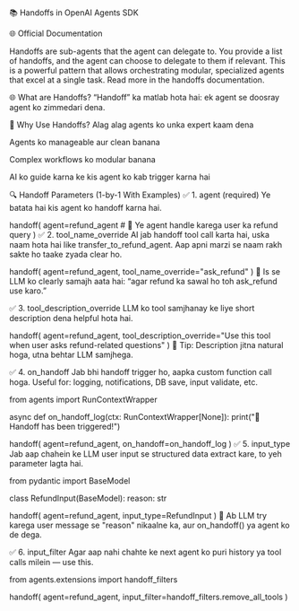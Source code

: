 
📚 Handoffs in OpenAI Agents SDK 


🌐 Official Documentation 

Handoffs are sub-agents that the agent can delegate to. You provide a list of handoffs, and the agent can choose to delegate to them if relevant. This is a powerful pattern that allows orchestrating modular, specialized agents that excel at a single task. Read more in the handoffs documentation.




🌐 What are Handoffs?
“Handoff” ka matlab hota hai: ek agent se doosray agent ko zimmedari dena.




📌 Why Use Handoffs?
Alag alag agents ko unka expert kaam dena

Agents ko manageable aur clean banana

Complex workflows ko modular banana

AI ko guide karna ke kis agent ko kab trigger karna hai

🔍 Handoff Parameters (1-by-1 With Examples)
✅ 1. agent (required)
Ye batata hai kis agent ko handoff karna hai.

handoff(
    agent=refund_agent  # 🤖 Ye agent handle karega user ka refund query
)
✅ 2. tool_name_override
AI jab handoff tool call karta hai, uska naam hota hai like transfer_to_refund_agent.
Aap apni marzi se naam rakh sakte ho taake zyada clear ho.

handoff(
    agent=refund_agent,
    tool_name_override="ask_refund"
)
🔹 Is se LLM ko clearly samajh aata hai: “agar refund ka sawal ho toh ask_refund use karo.”

✅ 3. tool_description_override
LLM ko tool samjhanay ke liye short description dena helpful hota hai.


handoff(
    agent=refund_agent,
    tool_description_override="Use this tool when user asks refund-related questions"
)
📎 Tip: Description jitna natural hoga, utna behtar LLM samjhega.

✅ 4. on_handoff
Jab bhi handoff trigger ho, aapka custom function call hoga.
Useful for: logging, notifications, DB save, input validate, etc.


from agents import RunContextWrapper

async def on_handoff_log(ctx: RunContextWrapper[None]):
    print("📝 Handoff has been triggered!")

handoff(
    agent=refund_agent,
    on_handoff=on_handoff_log
)
✅ 5. input_type
Jab aap chahein ke LLM user input se structured data extract kare, to yeh parameter lagta hai.


from pydantic import BaseModel

class RefundInput(BaseModel):
    reason: str

handoff(
    agent=refund_agent,
    input_type=RefundInput
)
🧠 Ab LLM try karega user message se "reason" nikaalne ka, aur on_handoff() ya agent ko de dega.

✅ 6. input_filter
Agar aap nahi chahte ke next agent ko puri history ya tool calls milein — use this.


from agents.extensions import handoff_filters

handoff(
    agent=refund_agent,
    input_filter=handoff_filters.remove_all_tools
)
